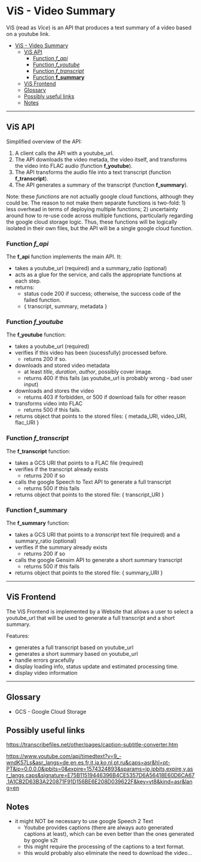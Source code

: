 # ViS - Video Summary

ViS (read as *Vice*) is an API that produces a text summary of a video based on a youtube link.

- [ViS - Video Summary](#vis---video-summary)
  - [ViS API](#vis-api)
    - [Function *f_api*](#function-fapi)
    - [Function *f_youtube*](#function-fyoutube)
    - [Function *f_transcript*](#function-ftranscript)
    - [Function **f_summary**](#function-fsummary)
  - [ViS Frontend](#vis-frontend)
  - [Glossary](#glossary)
  - [Possibly useful links](#possibly-useful-links)
  - [Notes](#notes)


<hr />


## ViS API

Simplified overview of the API:

1. A client calls the API with a youtube_url.
2. The API downloads the video metada, the video itself, and transforms the video into FLAC audio (function **f_youtube**).
3. The API transforms the audio file into a text transcript (function **f_transcript**).
4. The API generates a summary of the transcript (function **f_summary**).

Note: these *functions* are not actually google cloud functions, although they could be. The reason to not make them separate functions is two-fold: 1) less overhead in terms of deploying multiple functions; 2) uncertainty around how to re-use code across multiple functions, particularly regarding the google cloud storage logic. Thus, these functions will be logically isolated in their own files, but the API will be a single google cloud function. 

### Function *f_api*

The **f_api** function implements the main API. It:
  * takes a youtube_url (required) and a summary_ratio (optional)
  * acts as a glue for the service, and calls the appropriate functions at each step.
  * returns:
    * status code 200 if success; otherwise, the success code of the failed function.
    * { transcript, summary, metadata }

### Function *f_youtube*

The **f_youtube** function:
  * takes a youtube_url (required)
  * verifies if this video has been (sucessfully) processed before. 
    * returns 200 if so. 
  * downloads and stored video metadata
    * at least *title*, *duration*, *author*, possibly cover image.
    * returns 400 if this fails (as youtube_url is probably wrong - bad user input)
  * downloads and stores the video
    * returns 403 if forbidden, or 500 if download fails for other reason
  * transforms video into FLAC
    * returns 500 if this fails.
  * returns object that points to the stored files: { metada_URI, video_URI, flac_URI }

### Function *f_transcript*

The **f_transcript** function:
  * takes a GCS URI that points to a FLAC file (required)
  * verifies if the transcript already exists
    * returns 200 if so
  * calls the google Speech to Text API to generate a full transcript
    * returns 500 if this fails
  * returns object that points to the stored file: { transcript_URI }

### Function **f_summary**

The **f_summary** function:
  * takes a GCS URI that points to a *transcript* text file (required) and a summary_ratio (optional)
  * verifies if the summary already exists
    * returns 200 if so
  * calls the google Gensim API to generate a short summary transcript
    * returns 500 if this fails
  * returns object that points to the stored file: { summary_URI }


<hr />


## ViS Frontend

The ViS Frontend is implemented by a Website that allows a user to select a youtube_url that will be used to generate a full transcript and a short summary.

Features:
  * generates a full transcript based on youtube_url
  * generates a short summary based on youtube_url
  * handle errors gracefully
  * display loading info, status update and estimated processing time.
  * display video information


<hr />


## Glossary

* GCS - Google Cloud Storage

## Possibly useful links

https://transcribefiles.net/other/pages/caption-subtitle-converter.htm

https://www.youtube.com/api/timedtext?v=9_-wndK57Ls&asr_langs=de,en,es,fr,it,ja,ko,nl,pt,ru&caps=asr&hl=pt-PT&ip=0.0.0.0&ipbits=0&expire=1574324893&sparams=ip,ipbits,expire,v,asr_langs,caps&signature=E75B11519446396B4CE5357D6A56418E60D6CA67.1A1CB2D63B3A220871F91D156BE6E208D039622F&key=yt8&kind=asr&lang=en


## Notes

* it might NOT be necessary to use google Speech 2 Text
  * Youtube provides captions (there are always auto generated captions at least), which can be even better than the ones generated by google s2t
  * this might require the processing of the captions to a text format.
  * this would probably also eliminate the need to download the video...

